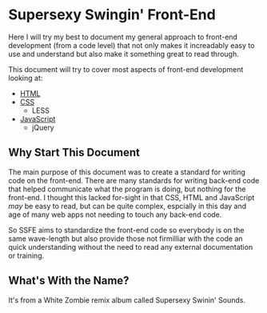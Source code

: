 Supersexy Swingin' Front-End
===============================================================================


Here I will try my best to document my general approach to front-end
development (from a code level) that not only makes it increadably easy to use
and understand but also make it something great to read through.

This document will try to cover most aspects of front-end development looking
at:

- [HTML](https://github.com/WolfieZero/Supersexy-Swingin-Front-End/blob/master/HTML/HTML.md)
- [CSS](https://github.com/WolfieZero/Supersexy-Swingin-Front-End/blob/master/CSS/CSS.md)
    - LESS 
- [JavaScript](https://github.com/WolfieZero/Supersexy-Swingin-Front-End/blob/master/JavaScript/JavaScript.md)
    - jQuery


Why Start This Document
-------------------------------------------------------------------------------

The main purpose of this document was to create a standard for writing code on
the front-end. There are many standards for writing back-end code that helped
communicate what the program is doing, but nothing for the front-end. I thought
this lacked for-sight in that CSS, HTML and JavaScript *may* be easy to read,
but can be quite complex, espcially in this day and age of many web apps not
needing to touch any back-end code.

So SSFE aims to standardize the front-end code so everybody is on the same
wave-length but also provide those not firmilliar with the code an quick
understanding without the need to read any external documentation or training.


What's With the Name?
-------------------------------------------------------------------------------

It's from a White Zombie remix album called Supersexy Swinin' Sounds.